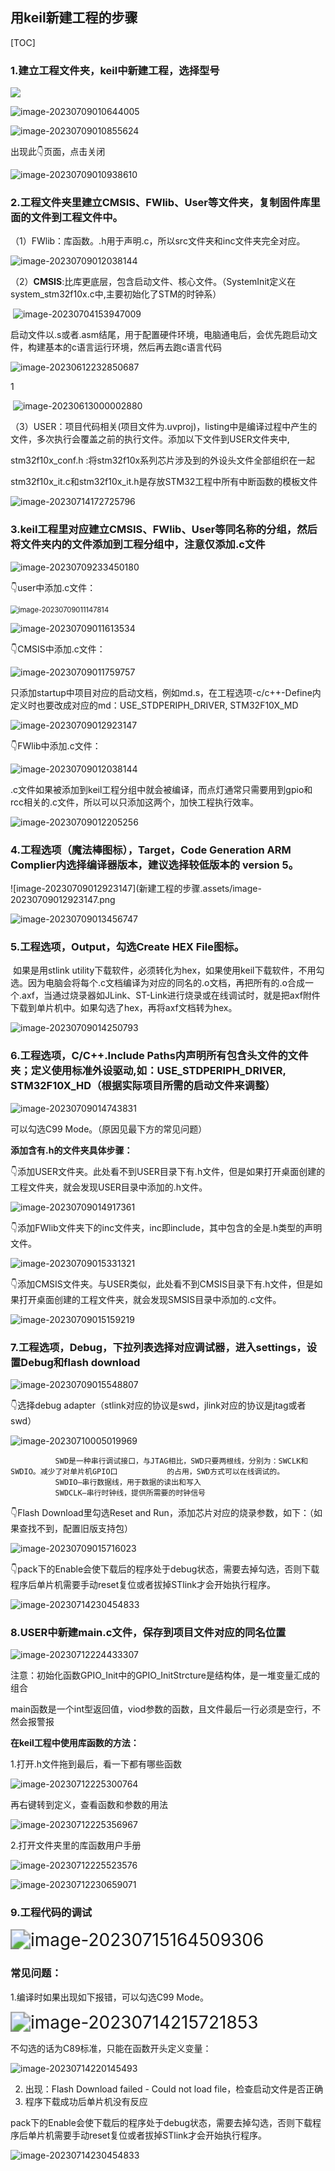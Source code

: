 ## 用keil新建工程的步骤

[TOC]

### 1.建立工程文件夹，keil中新建工程，选择型号

![](新建工程的步骤.assets/image-20230709005733264.png)



![image-20230709010644005](新建工程的步骤.assets/image-20230709010644005.png)



![image-20230709010855624](新建工程的步骤.assets/image-20230709010855624.png)

出现此👇页面，点击关闭

![image-20230709010938610](新建工程的步骤.assets/image-20230709010938610.png)



### 2.工程文件夹里建立CMSIS、FWlib、User等文件夹，复制固件库里面的文件到工程文件中。

（1）FWlib：库函数。.h用于声明.c，所以src文件夹和inc文件夹完全对应。

![image-20230709012038144](新建工程的步骤.assets/image-20230709012038144.png)



（2）**CMSIS**:比库更底层，包含启动文件、核心文件。（SystemInit定义在system_stm32f10x.c中,主要初始化了STM的时钟系）

​           ![image-20230704153947009](新建工程的步骤.assets/image-20230704153947009.png)

​			启动文件以.s或者.asm结尾，用于配置硬件环境，电脑通电后，会优先跑启动文件，构建基本的c语言运行环境，然后再去跑c语言代码

![image-20230612232850687](新建工程的步骤.assets/image-20230612232850687.png)

1

​			![image-20230613000002880](新建工程的步骤.assets/image-20230613000002880.png)

（3）USER：项目代码相关(项目文件为.uvproj)，listing中是编译过程中产生的文件，多次执行会覆盖之前的执行文件。添加以下文件到USER文件夹中,

stm32f10x_conf.h :将stm32f10x系列芯片涉及到的外设头文件全部组织在一起

stm32f10x_it.c和stm32f10x_it.h是存放STM32工程中所有中断函数的模板文件

![image-20230714172725796](新建工程的步骤.assets/image-20230714172725796.png)

### 3.keil工程里对应建立CMSIS、FWlib、User等同名称的分组，然后将文件夹内的文件添加到工程分组中，注意仅添加.c文件

![image-20230709233450180](新建工程的步骤.assets/image-20230709233450180.png)

👇user中添加.c文件：

<img src="新建工程的步骤.assets/image-20230709011147814.png" alt="image-20230709011147814" style="zoom: 80%;" />



![image-20230709011613534](新建工程的步骤.assets/image-20230709011613534.png)



👇CMSIS中添加.c文件：

![image-20230709011759757](新建工程的步骤.assets/image-20230709011759757.png)

​		只添加startup中项目对应的启动文档，例如md.s，在工程选项-c/c++-Define内定义时也要改成对应的md：USE_STDPERIPH_DRIVER, STM32F10X_MD

![image-20230709012923147](新建工程的步骤.assets/image-20230709012923147.png)

👇FWlib中添加.c文件：

![image-20230709012038144](新建工程的步骤.assets/image-20230709012038144.png)



​		.c文件如果被添加到keil工程分组中就会被编译，而点灯通常只需要用到gpio和rcc相关的.c文件，所以可以只添加这两个，加快工程执行效率。

![image-20230709012205256](新建工程的步骤.assets/image-20230709012205256.png)



### 4.工程选项（魔法棒图标），Target，Code Generation ARM Complier内选择编译器版本，建议选择较低版本的 version 5。

![image-20230709012923147](新建工程的步骤.assets/image-20230709012923147.png

![image-20230709013456747](新建工程的步骤.assets/image-20230709013456747.png)

### 5.工程选项，Output，勾选Create HEX File图标。

​		如果是用stlink utility下载软件，必须转化为hex，如果使用keil下载软件，不用勾选。因为电脑会将每个.c文档编译为对应的同名的.o文档，再把所有的.o合成一个.axf，当通过烧录器如JLink、ST-Link进行烧录或在线调试时，就是把axf附件下载到单片机中。如果勾选了hex，再将axf文档转为hex。

![image-20230709014250793](新建工程的步骤.assets/image-20230709014250793.png)



### 6.工程选项，C/C++.Include Paths内声明所有包含头文件的文件夹；定义使用标准外设驱动,如：USE_STDPERIPH_DRIVER, STM32F10X_HD（根据实际项目所需的启动文件来调整）

![image-20230709014743831](新建工程的步骤.assets/image-20230709014743831.png)

可以勾选C99 Mode。（原因见最下方的常见问题）

**添加含有.h的文件夹具体步骤：**

👇添加USER文件夹。此处看不到USER目录下有.h文件，但是如果打开桌面创建的工程文件夹，就会发现USER目录中添加的.h文件。

![image-20230709014917361](新建工程的步骤.assets/image-20230709014917361.png)

👇添加FWlib文件夹下的inc文件夹，inc即include，其中包含的全是.h类型的声明文件。

![image-20230709015331321](新建工程的步骤.assets/image-20230709015331321.png)

👇添加CMSIS文件夹。与USER类似，此处看不到CMSIS目录下有.h文件，但是如果打开桌面创建的工程文件夹，就会发现SMSIS目录中添加的.c文件。

![image-20230709015159219](新建工程的步骤.assets/image-20230709015159219.png)

### 7.工程选项，Debug，下拉列表选择对应调试器，进入settings，设置Debug和flash download

![image-20230709015548807](新建工程的步骤.assets/image-20230709015548807.png)

👇选择debug adapter（stlink对应的协议是swd，jlink对应的协议是jtag或者swd）	

![image-20230710005019969](新建工程的步骤.assets/image-20230710005019969.png)

			  SWD是一种串行调试接口，与JTAG相比，SWD只要两根线，分别为：SWCLK和SWDIO。减少了对单片机GPIO口           的占用，SWD方式可以在线调试的。
		      SWDIO–串行数据线，用于数据的读出和写入
	          SWDCLK–串行时钟线，提供所需要的时钟信号

👇Flash Download里勾选Reset and Run，添加芯片对应的烧录参数，如下：（如果查找不到，配置旧版支持包）

![image-20230709015716023](新建工程的步骤.assets/image-20230709015716023.png)

👇pack下的Enable会使下载后的程序处于debug状态，需要去掉勾选，否则下载程序后单片机需要手动reset复位或者拔掉STlink才会开始执行程序。

![image-20230714230454833](新建工程的步骤.assets/image-20230714230454833.png)



### 8.USER中新建main.c文件，保存到项目文件对应的同名位置

![image-20230712224433307](新建工程的步骤.assets/image-20230712224433307.png)

注意：初始化函数GPIO_Init中的GPIO_InitStrcture是结构体，是一堆变量汇成的组合

​			main函数是一个int型返回值，viod参数的函数，且文件最后一行必须是空行，不然会报警报

**在keil工程中使用库函数的方法：**

1.打开.h文件拖到最后，看一下都有哪些函数

![image-20230712225300764](新建工程的步骤.assets/image-20230712225300764.png)

再右键转到定义，查看函数和参数的用法

![image-20230712225356967](新建工程的步骤.assets/image-20230712225356967.png)

2.打开文件夹里的库函数用户手册

![image-20230712225523576](新建工程的步骤.assets/image-20230712225523576.png)

![image-20230712230659071](新建工程的步骤.assets/image-20230712230659071.png)

### 9.工程代码的调试

<img src="新建工程的步骤.assets/image-20230715164509306.png" alt="image-20230715164509306" style="zoom:200%;" />



### 常见问题：

1.编译时如果出现如下报错，可以勾选C99 Mode。

<img src="新建工程的步骤.assets/image-20230714215721853.png" alt="image-20230714215721853" style="zoom:200%;" />

不勾选的话为C89标准，只能在函数开头定义变量：

![image-20230714220145493](新建工程的步骤.assets/image-20230714220145493.png)

2. 出现：Flash Download failed - Could not load file，检查启动文件是否正确
3. 程序下载成功后单片机没有反应

pack下的Enable会使下载后的程序处于debug状态，需要去掉勾选，否则下载程序后单片机需要手动reset复位或者拔掉STlink才会开始执行程序。

![image-20230714230454833](新建工程的步骤.assets/image-20230714230454833.png)

